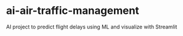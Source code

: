 # ai-air-traffic-management
AI project to predict flight delays using ML and visualize with Streamlit
